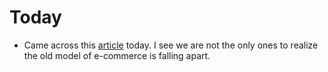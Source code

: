# Today

* Came across this [article](https%3A%2F%2Ftechcrunch.com%2F2023%2F10%2F24%2Fnew-e-commerce-startup-founded-by-an-ex-paypal-exec-gives-customers-control-of-their-own-shopping-data) today. I see we are not the only ones to realize the old model of e-commerce is falling apart.
